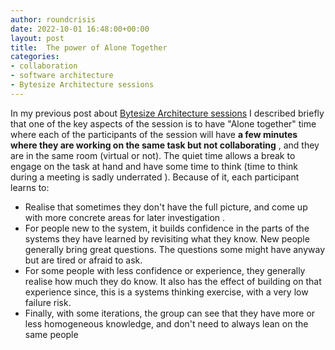 ```yaml
---
author: roundcrisis
date: 2022-10-01 16:48:00+00:00
layout: post
title:  The power of Alone Together
categories:
- collaboration
- software architecture
- Bytesize Architecture sessions
---
```


In my previous post about [Bytesize Architecture sessions](https://www.roundcrisis.com/2021/09/28/bytesize-architecture-sessions/) I described briefly that one of the key aspects of the session is to have "Alone together" time where each of the participants of the session will have **a few minutes where they are working on the same task but not collaborating** , and they are in the same room (virtual or not). 
The quiet time allows a break to engage on the task at hand and have some time to think (time to think during a meeting is sadly underrated ). Because of it, each participant learns to:

* Realise that sometimes they don't have the full picture, and come up with more concrete areas for later investigation .
* For people new to the system, it builds confidence in the parts of the systems they have learned by revisiting what they know. New people generally bring great questions. The questions some might have anyway but are tired or afraid to ask.
* For some people with less confidence or experience, they generally realise how much they do know. It also has the effect of building on that experience since, this is a systems thinking exercise, with a very low failure risk.
* Finally, with some iterations, the group can see that they have more or less homogeneous knowledge, and don't need to always lean on the same people
 
